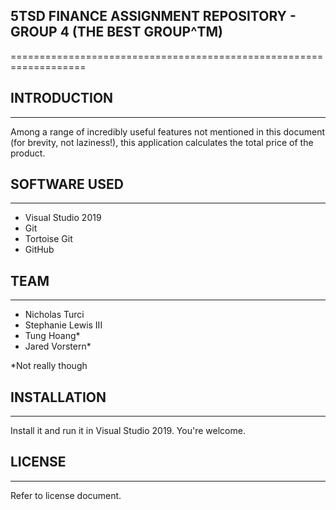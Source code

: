 ## 5TSD FINANCE ASSIGNMENT REPOSITORY - GROUP 4 (THE BEST GROUP^TM)
===================================================================

## INTRODUCTION
---------------

Among a range of incredibly useful features not mentioned in this document (for brevity, not laziness!), this application calculates the total price of the product.

## SOFTWARE USED
----------------

* Visual Studio 2019
* Git
* Tortoise Git
* GitHub

## TEAM
-------

* Nicholas Turci
* Stephanie Lewis III
* Tung Hoang*
* Jared Vorstern*

*Not really though

## INSTALLATION
---------------

Install it and run it in Visual Studio 2019. You're welcome.

## LICENSE
----------

Refer to license document.
